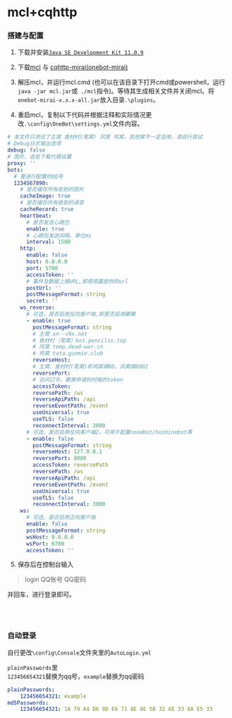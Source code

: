 # mcl+cqhttp

### 搭建与配置

1) 下载并安装[`Java SE Development Kit 11.0.9`](https://www.oracle.com/java/technologies/javase-jdk11-downloads.html)

2) 下载[mcl](https://github.com/iTXTech/mirai-console-loader) 与 [cqhttp-mirai(onebot-mirai)](https://github.com/yyuueexxiinngg/cqhttp-mirai/releases)

3) 解压mcl，并运行mcl.cmd (也可以在该目录下打开cmd或powershell，运行`java -jar mcl.jar`或` ./mcl`指令)。等待其生成相关文件并关闭mcl。将`onebot-mirai-x.x.x-all.jar`放入目录`.\plugins`。

4) 重启mcl，复制以下代码并根据注释和实际情况更改`.\config\OneBot\settings.yml`文件内容。

```yaml
# 本文件只测试了主窝 食材村(笔窝) 风窝 鸡窝，其他窝不一定适用，请自行尝试
# Debug日志输出选项
debug: false
# 图片、语音下载代理设置
proxy: ''
bots: 
  # 要进行配置的QQ号
  1234567890: 
    # 是否缓存所有收到的图片
    cacheImage: true
    # 是否缓存所有收到的语音
    cacheRecord: true
    heartbeat: 
      # 是否发送心跳包
      enable: true
      # 心跳包发送间隔，单位ms
      interval: 1500
    http: 
      enable: false
      host: 0.0.0.0
      port: 5700
      accessToken: ''
      # 事件及数据上报URL,即塔塔露提供的url
      postUrl: ''
      postMessageFormat: string
      secret: ''
    ws_reverse: 
      # 可选，是否启用反向客户端,即是否启用獭獭
      - enable: true
        postMessageFormat: string
        # 主窝 xn--v9x.net
        # 食材村（笔窝）bot.pencilss.top
        # 风窝 temp.dead-war.cn
        # 鸡窝 tata.guomie.club
        reverseHost: 
        # 主窝、食材村(笔窝)和鸡窝填80，风窝填8002
        reversePort: 
        # 访问口令，獭窝申请的时候的token
        accessToken: 
        reversePath: /ws
        reverseApiPath: /api
        reverseEventPath: /event
        useUniversal: true
        useTLS: false
        reconnectInterval: 3000
      # 可选，是否启用反向客户端2，可用于配置nonebot/hoshinobot等
      - enable: false
        postMessageFormat: string
        reverseHost: 127.0.0.1
        reversePort: 8080
        accessToken: reversePath
        reversePath: /ws
        reverseApiPath: /api
        reverseEventPath: /event
        useUniversal: true
        useTLS: false
        reconnectInterval: 3000
    ws: 
      # 可选，是否启用正向客户端
      enable: false
      postMessageFormat: string
      wsHost: 0.0.0.0
      wsPort: 6700
      accessToken: ''

```

5)  保存后在控制台输入

>login QQ账号 QQ密码

并回车，进行登录即可。  

​      
​      

### 自动登录

自行更改`\config\Console`文件夹里的`AutoLogin.yml`

`plainPasswords`里  
`123456654321`替换为qq号，`example`替换为qq密码

```yaml
plainPasswords: 
	123456654321: example
md5Passwords: 
	123456654321: 1A 79 A4 D6 0D E6 71 8E 8E 5B 32 6E 33 8A E5 33
```